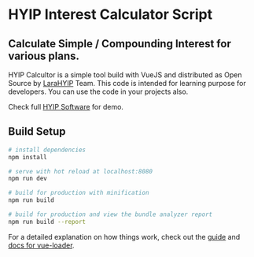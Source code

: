 # HYIP Interest Calculator Script

## Calculate Simple / Compounding Interest for various plans.

HYIP Calcultor is a simple tool build with VueJS and distributed as Open Source by [LaraHYIP](https://phphyipmanagerscript.com) Team. This code is intended for learning purpose for developers. You can use the code in your projects also.

Check full [HYIP Software](https://phphyipmanagerscript.com) for demo.

## Build Setup

```bash
# install dependencies
npm install

# serve with hot reload at localhost:8080
npm run dev

# build for production with minification
npm run build

# build for production and view the bundle analyzer report
npm run build --report
```

For a detailed explanation on how things work, check out the [guide](http://vuejs-templates.github.io/webpack/) and [docs for vue-loader](http://vuejs.github.io/vue-loader).
